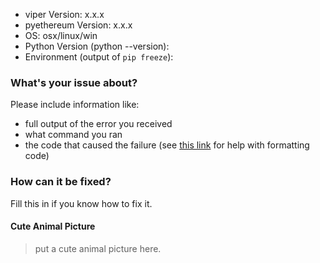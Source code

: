* viper Version: x.x.x
* pyethereum Version: x.x.x
* OS: osx/linux/win
* Python Version (python --version):
* Environment (output of `pip freeze`):

### What's your issue about?

Please include information like:

* full output of the error you received
* what command you ran
* the code that caused the failure (see [this link](https://help.github.com/articles/basic-writing-and-formatting-syntax/) for help with formatting code)


### How can it be fixed?

Fill this in if you know how to fix it.

#### Cute Animal Picture

> put a cute animal picture here.
